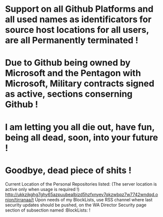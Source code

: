 # Support on all Github Platforms and all used names as identificators for source host locations for all users, are all Permanently terminated !

# Due to Github being owned by Microsoft and the Pentagon with Microsoft, Military contracts signed as active, sections conserning Github !

# I am letting you all die out, have fun, being all dead, soon, into your future !

# Goodbye, dead piece of shits !

 Current Location of the Personal Repositories listed: (The server location is active only when usage is required !)
 http://ukkzjkghg7ghy65azpuubealbizd5hzfxnyev7qkzwbpz7w7742wndqd.onion/tirranaa/t
 Upon needs of my BlockLists, use RSS channel where last security updates should be pushed, on the WA Director Security page section of subsection named :BlockLists: !
